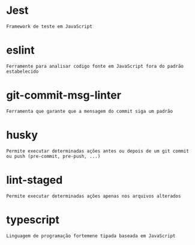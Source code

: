 # Jest
	Framework de teste em JavaScript
# eslint
	Ferramente para analisar codigo fonte em JavaScript fora do padrão estabelecido
# git-commit-msg-linter
	Ferramenta que garante que a mensagem do commit siga um padrão
# husky
	Permite executar determinadas ações antes ou depois de um git commit ou push (pre-commit, pre-push, ...)
# lint-staged
	Permite executar determinadas ações apenas nos arquivos alterados
# typescript
	Linguagem de programação fortemene tipada baseada em JavaScript

